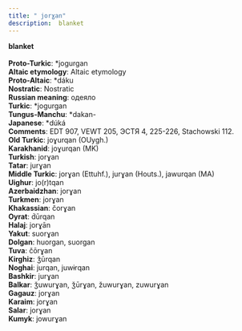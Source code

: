 ```yaml
---
title: " jorɣan"
description:  blanket
---
```

<p data-pagefind-weight="0.5">
<strong> blanket</strong><br><br>
<strong>Proto-Turkic</strong>:  *jogurgan<br>
<strong>Altaic etymology</strong>:  Altaic etymology<br>
<strong> Proto-Altaic</strong>:  *dáku<br>
<strong>Nostratic</strong>:  Nostratic<br>
<strong>Russian meaning</strong>:  одеяло<br>
<strong>Turkic</strong>:  *jogurgan<br>
<strong>Tungus-Manchu</strong>:  *dakan-<br>
<strong>Japanese</strong>:  *dúká<br>
<strong>Comments</strong>:  EDT 907, VEWT 205, ЭСТЯ 4, 225-226, Stachowski 112.<br>
<strong>Old Turkic</strong>:  joɣurqan (OUygh.)<br>
<strong>Karakhanid</strong>:  joɣurqan (MK)<br>
<strong>Turkish</strong>:  jorɣan<br>
<strong>Tatar</strong>:  jurɣan<br>
<strong>Middle Turkic</strong>:  jorɣan (Ettuhf.), jurɣan (Houts.), jawurqan (MA)<br>
<strong>Uighur</strong>:  jo(r)tqan<br>
<strong>Azerbaidzhan</strong>:  jorɣan<br>
<strong>Turkmen</strong>:  jorɣan<br>
<strong>Khakassian</strong>:  čorɣan<br>
<strong>Oyrat</strong>:  d́ūrqan<br>
<strong>Halaj</strong>:  jorɣān<br>
<strong>Yakut</strong>:  suorɣan<br>
<strong>Dolgan</strong>:  huorgan, suorgan<br>
<strong>Tuva</strong>:  čōrɣan<br>
<strong>Kirghiz</strong>:  ǯūrqan<br>
<strong>Noghai</strong>:  jurqan, juwɨrqan<br>
<strong>Bashkir</strong>:  jurɣan<br>
<strong>Balkar</strong>:  ǯuwurɣan, ǯūrɣan, žuwurɣan, zuwurɣan<br>
<strong>Gagauz</strong>:  jorɣan<br>
<strong>Karaim</strong>:  jorɣan<br>
<strong>Salar</strong>:  jorɣan<br>
<strong>Kumyk</strong>:  jowurɣan<br>

</p>
